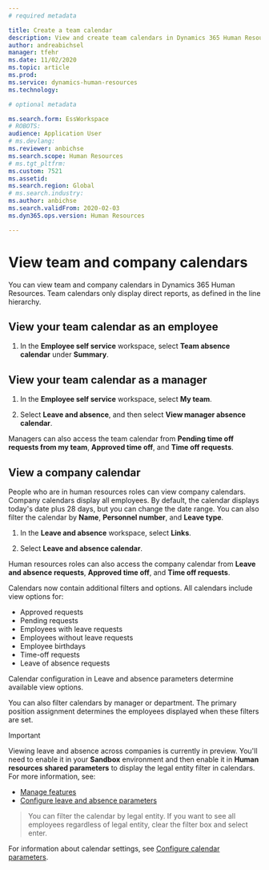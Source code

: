 ```yaml
---
# required metadata

title: Create a team calendar
description: View and create team calendars in Dynamics 365 Human Resources.
author: andreabichsel
manager: tfehr
ms.date: 11/02/2020
ms.topic: article
ms.prod: 
ms.service: dynamics-human-resources
ms.technology: 

# optional metadata

ms.search.form: EssWorkspace
# ROBOTS: 
audience: Application User
# ms.devlang: 
ms.reviewer: anbichse
ms.search.scope: Human Resources
# ms.tgt_pltfrm: 
ms.custom: 7521
ms.assetid: 
ms.search.region: Global
# ms.search.industry: 
ms.author: anbichse
ms.search.validFrom: 2020-02-03
ms.dyn365.ops.version: Human Resources

---
```


# View team and company calendars

You can view team and company calendars in Dynamics 365 Human Resources. Team calendars only display direct reports, as defined in the line hierarchy.

## View your team calendar as an employee

1. In the **Employee self service** workspace, select **Team absence calendar** under **Summary**.

## View your team calendar as a manager

1. In the **Employee self service** workspace, select **My team**.

2. Select **Leave and absence**, and then select **View manager absence calendar**.

Managers can also access the team calendar from **Pending time off requests from my team**, **Approved time off**, and **Time off requests**. 

## View a company calendar

People who are in human resources roles can view company calendars. Company calendars display all employees. By default, the calendar displays today's date plus 28 days, but you can change the date range. You can also filter the calendar by **Name**, **Personnel number**, and **Leave type**.

1. In the **Leave and absence** workspace, select **Links**.

2. Select **Leave and absence calendar**.

Human resources roles can also access the company calendar from **Leave and absence requests**, **Approved time off**, and **Time off requests**. 

Calendars now contain additional filters and options. All calendars include view options for:

- Approved requests
- Pending requests
- Employees with leave requests
- Employees without leave requests
- Employee birthdays
- Time-off requests 
- Leave of absence requests

Calendar configuration in Leave and absence parameters determine available view options.

You can also filter calendars by manager or department. The primary position assignment determines the employees displayed when these filters are set. 

>[!IMPORTANT]
>Viewing leave and absence across companies is currently in preview. You'll need to enable it in your **Sandbox** environment and then enable it in **Human resources shared parameters** to display the legal entity filter in calendars. For more information, see:<br>
>- [Manage features](hr-admin-manage-features.md)<br>
>- [Configure leave and absence parameters](hr-leave-and-absence-parameters.md)<br>

>You can filter the calendar by legal entity. If you want to see all employees regardless of legal entity, clear the filter box and select enter. 

For information about calendar settings, see [Configure calendar parameters](hr-leave-and-absence-parameters.md?configure-calendar-parameters).

